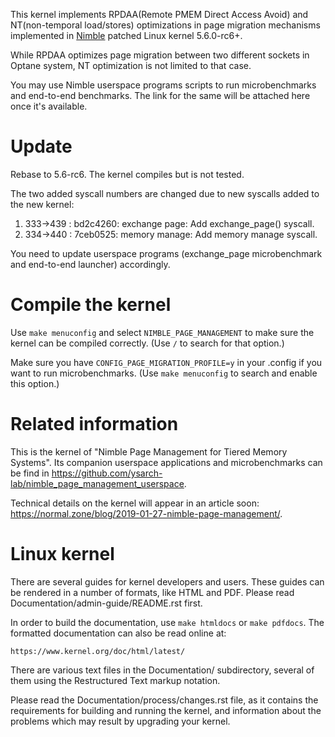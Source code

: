 This kernel implements RPDAA(Remote PMEM Direct Access Avoid) and 
NT(non-temporal load/stores) optimizations in page migration mechanisms 
implemented in [Nimble](https://dl.acm.org/doi/10.1145/3297858.3304024) patched Linux kernel 5.6.0-rc6+.

While RPDAA optimizes page migration between two different sockets 
in Optane system, NT optimization is not limited to that case.

You may use Nimble userspace programs scripts to run microbenchmarks 
and end-to-end benchmarks. The link for the same will be attached here 
once it's available.

Update
============

Rebase to 5.6-rc6. The kernel compiles but is not tested.

The two added syscall numbers are changed due to new syscalls added to the new
kernel:

1. 333->439 : bd2c4260: exchange page: Add exchange_page() syscall.
2. 334->440 : 7ceb0525: memory manage: Add memory manage syscall.

You need to update userspace programs (exchange_page microbenchmark and
end-to-end launcher) accordingly.

Compile the kernel
============

Use `make menuconfig` and select `NIMBLE_PAGE_MANAGEMENT` to make sure the
kernel can be compiled correctly. (Use `/` to search for that option.)

Make sure you have `CONFIG_PAGE_MIGRATION_PROFILE=y` in your .config if you want
to run microbenchmarks. (Use `make menuconfig` to search and enable this option.)


Related information
============

This is the kernel of "Nimble Page Management for Tiered Memory Systems".
Its companion userspace applications and microbenchmarks can be find in
https://github.com/ysarch-lab/nimble_page_management_userspace.

Technical details on the kernel will appear in an article soon: https://normal.zone/blog/2019-01-27-nimble-page-management/.


Linux kernel
============

There are several guides for kernel developers and users. These guides can
be rendered in a number of formats, like HTML and PDF. Please read
Documentation/admin-guide/README.rst first.

In order to build the documentation, use ``make htmldocs`` or
``make pdfdocs``.  The formatted documentation can also be read online at:

    https://www.kernel.org/doc/html/latest/

There are various text files in the Documentation/ subdirectory,
several of them using the Restructured Text markup notation.

Please read the Documentation/process/changes.rst file, as it contains the
requirements for building and running the kernel, and information about
the problems which may result by upgrading your kernel.

